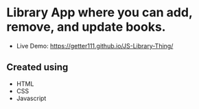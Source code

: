 # Library App where you can add, remove, and update books.

* Live Demo: https://getter111.github.io/JS-Library-Thing/  

## Created using  

* HTML  
* CSS  
* Javascript  
